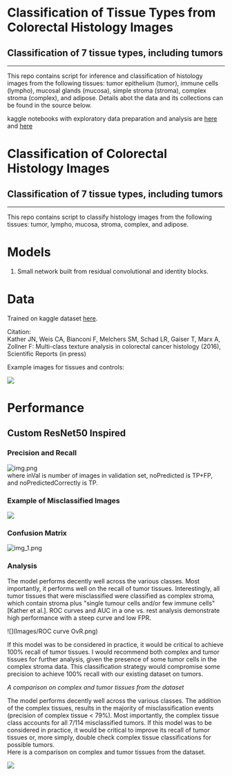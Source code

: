 # Classification of Tissue Types from Colorectal Histology Images
## Classification of 7 tissue types, including tumors
___

This repo contains script for inference and classification of histology images from the following tissues:
tumor epithelium (tumor), immune cells (lympho), mucosal glands (mucosa), simple stroma (stroma), complex stroma 
(complex), and adipose. Details abot the data and its collections can be found in the source
below.

kaggle notebooks with exploratory data preparation and analysis are [here](https://www.kaggle.com/code/hectorlopezhernandez/colorectalhistologymodel)
and [here](https://www.kaggle.com/code/hectorlopezhernandez/analysis-colorectaldata)

# Classification of Colorectal Histology Images
## Classification of 7 tissue types, including tumors
___

This repo contains script to classify histology images from the following tissues:
tumor, lympho, mucosa, stroma, complex, and adipose.


# Models
1) Small network built from residual convolutional and identity blocks.

# Data

Trained on kaggle dataset [here](https://www.kaggle.com/datasets/kmader/colorectal-histology-mnist).
  
Citation:  
Kather JN, Weis CA, Bianconi F, Melchers SM, Schad LR, Gaiser T, Marx A, Zollner F: Multi-class texture analysis in colorectal cancer histology (2016), Scientific Reports (in press)

Example images for tissues and controls:  

![](Images/example_tissues.png)
# Performance
## Custom ResNet50 Inspired
### Precision and Recall
![img.png](Images/img.png)  
where inVal is number of images in validation set, noPredicted is TP+FP, and noPredictedCorrectly is TP.
### Example of Misclassified Images
![](Images/misclassified_tissues.png)
### Confusion Matrix
![img_1.png](Images/img_1.png)
### Analysis
The model performs decently well across the various classes. Most importantly, it performs well on the
recall of tumor tissues. Interestingly, all tumor tissues that were misclassified were classified as complex stroma, which
contain stroma plus "single tumour cells and/or few immune cells"[Kather et al.]. ROC curves and AUC in a one vs. rest analysis
demonstrate high performance with a steep curve and low FPR. 

![](Images/ROC curve OvR.png)

If this model was to be considered in practice, it would be critical to achieve 100% recall of tumor tissues. I would
recommend both complex and tumor tissues for further analysis, given the presence of some tumor cells in the complex stroma
data. This classification strategy would compromise some precision to achieve 100% recall with our existing dataset 
on tumors. 

*A comparison on complex and tumor tissues from the dataset*  

The model performs decently well across the various classes. The addition of the complex 
tissues, results in the majority of misclassification events (precision of complex tissue < 79%). Most importantly, 
the complex tissue class accounts for all 7/114 misclassified tumors. If this model 
was to be considered in practice, it would be critical to improve its recall
of tumor tissues or, more simply, double check complex tissue classifications for possible
tumors.  
Here is a comparison on complex and tumor tissues from the dataset.  

![](Images/ComplexTissues.png)